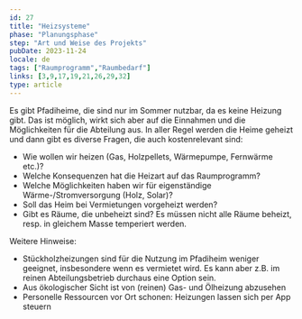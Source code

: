 ```yaml
---
id: 27
title: "Heizsysteme"
phase: "Planungsphase"
step: "Art und Weise des Projekts"
pubDate: 2023-11-24
locale: de
tags: ["Raumprogramm","Raumbedarf"]
links: [3,9,17,19,21,26,29,32]
type: article
---
```


Es gibt Pfadiheime, die sind nur im Sommer nutzbar, da es keine Heizung gibt. Das ist möglich, wirkt sich aber auf die Einnahmen und die Möglichkeiten für die Abteilung aus. In aller Regel werden die Heime geheizt und dann gibt es diverse Fragen, die auch kostenrelevant sind: 

- Wie wollen wir heizen (Gas, Holzpellets, Wärmepumpe, Fernwärme etc.)? 
- Welche Konsequenzen hat die Heizart auf das Raumprogramm?  
- Welche Möglichkeiten haben wir für eigenständige Wärme-/Stromversorgung (Holz, Solar)? 
- Soll das Heim bei Vermietungen vorgeheizt werden? 
- Gibt es Räume, die unbeheizt sind? Es müssen nicht alle Räume beheizt, resp. in gleichem Masse temperiert werden. 

Weitere Hinweise:  

- Stückholzheizungen sind für die Nutzung im Pfadiheim weniger geeignet, insbesondere wenn es vermietet wird. Es kann aber z.B. im reinen Abteilungsbetrieb durchaus eine Option sein. 
- Aus ökologischer Sicht ist von (reinen) Gas- und Ölheizung abzusehen 
- Personelle Ressourcen vor Ort schonen: Heizungen lassen sich per App steuern 
